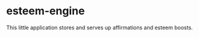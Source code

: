 esteem-engine
=============

This little application stores and serves up affirmations and esteem boosts.